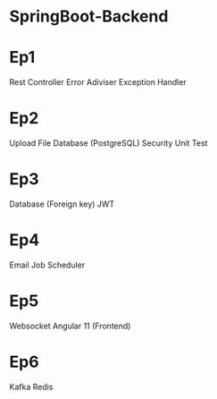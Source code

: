 # SpringBoot-Backend

# Ep1
Rest Controller
Error Adiviser
Exception Handler

# Ep2
Upload File
Database (PostgreSQL)
Security
Unit Test

# Ep3
Database (Foreign key)
JWT

# Ep4
Email
Job Scheduler

# Ep5
Websocket
Angular 11 (Frontend)

# Ep6
Kafka
Redis
